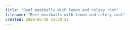 ```yaml
---
title: "Beef meatballs with lemon and celery root"
filename: "Beef-meatballs-with-lemon-and-celery-root"
created: 2020-05-10 14:20:52
---
```

